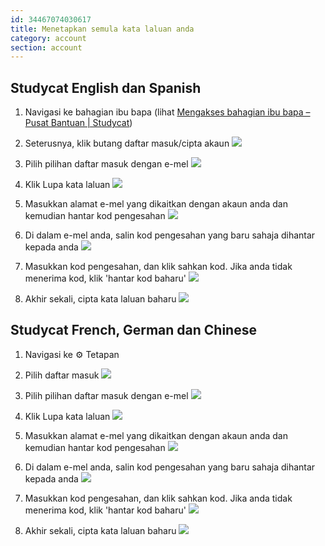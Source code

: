 ```yaml
---
id: 34467074030617
title: Menetapkan semula kata laluan anda
category: account
section: account
---
```

## Studycat English dan Spanish

1. Navigasi ke bahagian ibu bapa (lihat [Mengakses bahagian ibu bapa – Pusat Bantuan | Studycat](https://help.studycat.com/hc/en-us/articles/34518228622105/preview/eyJhbGciOiJIUzI1NiJ9.eyJpZCI6MzQ1MTgyMjg2MjIxMDUsImV4cCI6MTcyMDQxMjU1MX0.8DEe5gqzcwGhn9YtGOdFZJbwEjnL1d_JV4GHmWuDeF8))

2. Seterusnya, klik butang daftar masuk/cipta akaun
![](https://help.studycat.com/hc/article_attachments/34482878992025)

3. Pilih pilihan daftar masuk dengan e-mel
![](https://help.studycat.com/hc/article_attachments/34482878995737)

4. Klik Lupa kata laluan
![](https://help.studycat.com/hc/article_attachments/34469007160729)

5. Masukkan alamat e-mel yang dikaitkan dengan akaun anda dan kemudian hantar kod pengesahan
![](https://help.studycat.com/hc/article_attachments/34469007168281)

6. Di dalam e-mel anda, salin kod pengesahan yang baru sahaja dihantar kepada anda
![](https://help.studycat.com/hc/article_attachments/34469007171481)

7. Masukkan kod pengesahan, dan klik sahkan kod. Jika anda tidak menerima kod, klik 'hantar kod baharu'
![](https://help.studycat.com/hc/article_attachments/34469007173273)

8. Akhir sekali, cipta kata laluan baharu
![](https://help.studycat.com/hc/article_attachments/34469053229337)

## Studycat French, German dan Chinese

1. Navigasi ke ⚙️ Tetapan

2. Pilih daftar masuk
![](https://help.studycat.com/hc/article_attachments/34482879039257)

3. Pilih pilihan daftar masuk dengan e-mel
![](https://help.studycat.com/hc/article_attachments/34482878995737)

4. Klik Lupa kata laluan
![](https://help.studycat.com/hc/article_attachments/34469007160729)

5. Masukkan alamat e-mel yang dikaitkan dengan akaun anda dan kemudian hantar kod pengesahan
![](https://help.studycat.com/hc/article_attachments/34469007168281)

6. Di dalam e-mel anda, salin kod pengesahan yang baru sahaja dihantar kepada anda
![](https://help.studycat.com/hc/article_attachments/34469007171481)

7. Masukkan kod pengesahan, dan klik sahkan kod. Jika anda tidak menerima kod, klik 'hantar kod baharu'
![](https://help.studycat.com/hc/article_attachments/34469007173273)

8. Akhir sekali, cipta kata laluan baharu
![](https://help.studycat.com/hc/article_attachments/34469053229337)